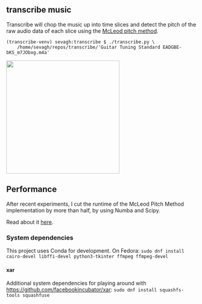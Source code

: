 ## transcribe music

Transcribe will chop the music up into time slices and detect the pitch of the raw audio data of each slice using the [McLeod pitch method](http://miracle.otago.ac.nz/tartini/papers/A_Smarter_Way_to_Find_Pitch.pdf).

```
(transcribe-venv) sevagh:transcribe $ ./transcribe.py \
	/home/sevagh/repos/transcribe/'Guitar Tuning Standard EADGBE-bKS_m7JObxg.m4a'
```

<img src="./samples/guitar_eadgbe_out.png" width=300px>

## Performance

After recent experiments, I cut the runtime of the McLeod Pitch Method implementation by more than half, by using Numba and Scipy.

Read about it [here](http://sevag.xyz/post/snac2/).

### System dependencies

This project uses Conda for development. On Fedora: `sudo dnf install cairo-devel libffi-devel python3-tkinter ffmpeg ffmpeg-devel`

#### xar

Additional system dependencies for playing around with https://github.com/facebookincubator/xar: `sudo dnf install squashfs-tools squashfuse`

